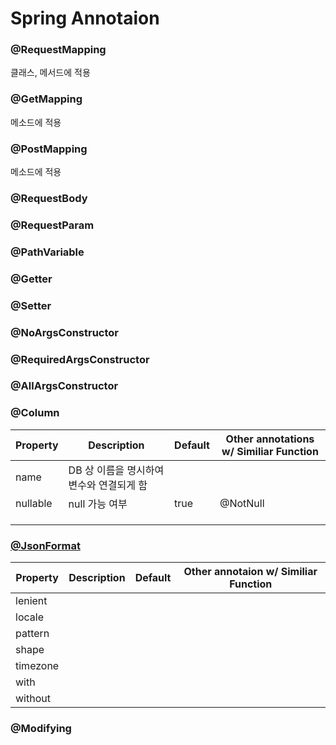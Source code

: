 # Spring Annotaion 

### @RequestMapping 

클래스, 메서드에 적용

### @GetMapping

메소드에 적용

### @PostMapping

메소드에 적용



### @RequestBody

### @RequestParam

### @PathVariable





### @Getter

### @Setter

### @NoArgsConstructor

### @RequiredArgsConstructor

### @AllArgsConstructor

### @Column

| Property | Description                              | Default | Other annotations w/ Similiar Function |
| -------- | ---------------------------------------- | ------- | -------------------------------------- |
| name     | DB 상 이름을 명시하여 변수와 연결되게 함 |         |                                        |
| nullable | null 가능 여부                           | true    | @NotNull                               |
|          |                                          |         |                                        |
|          |                                          |         |                                        |
|          |                                          |         |                                        |

### [@JsonFormat](https://www.javadoc.io/doc/com.fasterxml.jackson.core/jackson-annotations/2.9.8/com/fasterxml/jackson/annotation/JsonFormat.html)

| Property | Description | Default | Other annotaion w/ Similiar Function |
| -------- | ----------- | ------- | ------------------------------------ |
| lenient  |             |         |                                      |
| locale   |             |         |                                      |
| pattern  |             |         |                                      |
| shape    |             |         |                                      |
| timezone |             |         |                                      |
| with     |             |         |                                      |
| without  |             |         |                                      |



### @Modifying